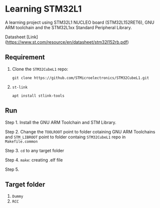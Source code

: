 # Learning STM32L1 

A learning project using STM32L1 NUCLEO board (STM32L152RET6), GNU ARM toolchain and the STM32L1xx Standard Peripheral Library.

Datasheet [Link] (https://www.st.com/resource/en/datasheet/stm32l152rb.pdf)
## Requirement

1. Clone the `STM32CubeL1` repo: 

    ```git clone https://github.com/STMicroelectronics/STM32CubeL1.git```

2. `st-link`

    `apt install stlink-tools`
## Run

Step 1. Install the GNU ARM Toolchain and STM Library.

Step 2. Change the `TOOLROOT` point to folder cotaining GNU ARM Toolchains and `STM_LIBROOT` point to folder containg `STM32CubeL1` repo in `Makefile.common`

Step 3. `cd` to any target folder

Step 4. `make`: creating .elf file

Step 5. 

## Target folder

1. `Dummy`
2. `RCC`

